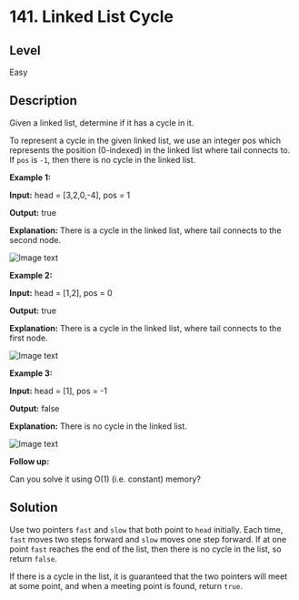 # 141. Linked List Cycle
## Level
Easy

## Description
Given a linked list, determine if it has a cycle in it.

To represent a cycle in the given linked list, we use an integer pos which represents the position (0-indexed) in the linked list where tail connects to. If `pos` is `-1`, then there is no cycle in the linked list.

**Example 1:**

**Input:** head = [3,2,0,-4], pos = 1

**Output:** true

**Explanation:** There is a cycle in the linked list, where tail connects to the second node.

![Image text](https://assets.leetcode.com/uploads/2018/12/07/circularlinkedlist.png)

**Example 2:**

**Input:** head = [1,2], pos = 0

**Output:** true

**Explanation:** There is a cycle in the linked list, where tail connects to the first node.

![Image text](https://assets.leetcode.com/uploads/2018/12/07/circularlinkedlist_test2.png)

**Example 3:**

**Input:** head = [1], pos = -1

**Output:** false

**Explanation:** There is no cycle in the linked list.

![Image text](https://assets.leetcode.com/uploads/2018/12/07/circularlinkedlist_test3.png)

**Follow up:**

Can you solve it using O(1) (i.e. constant) memory?

## Solution
Use two pointers `fast` and `slow` that both point to `head` initially. Each time, `fast` moves two steps forward and `slow` moves one step forward. If at one point `fast` reaches the end of the list, then there is no cycle in the list, so return `false`.

If there is a cycle in the list, it is guaranteed that the two pointers will meet at some point, and when a meeting point is found, return `true`.
